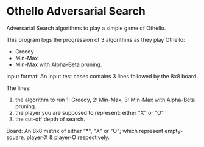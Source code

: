 # Othello Adversarial Search
Adversarial Search algorithms to play a simple game of Othello.

This program logs the progression of 3 algorithms as they play Othello:
* Greedy
* Min-Max
* Min-Max with Alpha-Beta pruning.

Input format:
An input test cases contains 3 lines followed by the 8x8 board.

The lines:
1. the algorithm to run 1: Greedy, 2: Min-Max, 3: Min-Max with Alpha-Beta pruning.
2. the player you are supposed to represent: either "X" or "O"
3. the cut-off depth of search.

Board: 
An 8x8 matrix of either "*", "X" or "O"; which represent empty-square, player-X & player-O respectively.
